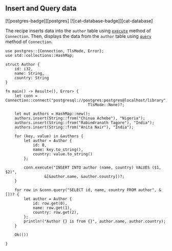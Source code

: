 ## Insert and Query data

[![postgres-badge]][postgres] [![cat-database-badge]][cat-database]

The recipe inserts data into the `author` table using [`execute`] method of `Connection`. Then, displays the data from the `author` table  using [`query`] method of `Connection`.

```rust,edition2018,no_run
use postgres::{Connection, TlsMode, Error};
use std::collections::HashMap;

struct Author {
    id: i32,
    name: String,
    country: String
}

fn main() -> Result<(), Error> {
    let conn = Connection::connect("postgresql://postgres:postgres@localhost/library", 
                                    TlsMode::None)?;
    
    let mut authors = HashMap::new();
    authors.insert(String::from("Chinua Achebe"), "Nigeria");
    authors.insert(String::from("Rabindranath Tagore"), "India");
    authors.insert(String::from("Anita Nair"), "India");

    for (key, value) in &authors {
        let author = Author {
            id: 0,
            name: key.to_string(),
            country: value.to_string()
        };

        conn.execute("INSERT INTO author (name, country) VALUES ($1, $2)",
                 &[&author.name, &author.country])?;
    }

    for row in &conn.query("SELECT id, name, country FROM author", &[])? {
        let author = Author {
            id: row.get(0),
            name: row.get(1),
            country: row.get(2),
        };
        println!("Author {} is from {}", author.name, author.country);
    }

    Ok(())

}
```

[`execute`]: https://docs.rs/postgres/0.15.2/postgres/struct.Connection.html#method.execute
[`query`]: https://docs.rs/postgres/0.15.2/postgres/struct.Connection.html#method.query
